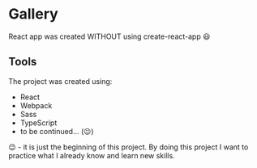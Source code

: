 # Gallery

React app was created WITHOUT using create-react-app 😃

## Tools

The project was created using:
* React
* Webpack
* Sass
* TypeScript
* to be continued... (😉)

😉 - it is just the beginning of this project. By doing this project I want to practice what I already know and learn new skills.
